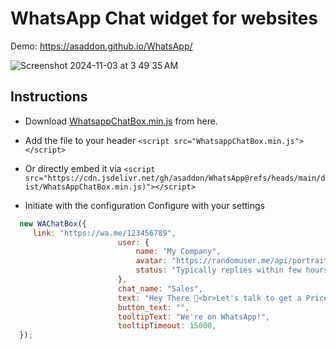 # WhatsApp Chat widget for websites

Demo: https://asaddon.github.io/WhatsApp/

![Screenshot 2024-11-03 at 3 49 35 AM](https://github.com/user-attachments/assets/049384d4-5d38-496c-84eb-a207d9d34489)
## Instructions

* Download <a href="https://cdn.jsdelivr.net/gh/asaddon/WhatsApp@refs/heads/main/dist/WhatsAppChatBox.min.js">WhatsappChatBox.min.js</a> from here.<br>
* Add the file to your header
```<script src="WhatsappChatBox.min.js"></script>```
* Or directly embed it via
```<script src="https://cdn.jsdelivr.net/gh/asaddon/WhatsApp@refs/heads/main/dist/WhatsAppChatBox.min.js)"></script>```

* Initiate with the configuration
Configure with your settings
```javascript
  new WAChatBox({
     link: "https://wa.me/123456789",
                        user: {
                            name: "My Company",
                            avatar: "https://randomuser.me/api/portraits/women/66.jpg",
                            status: "Typically replies within few hours!"
                        },
                        chat_name: "Sales", 
                        text: "Hey There 👋<br>Let's talk to get a Price Quote!",
                        button_text: "",
                        tooltipText: "We're on WhatsApp!",
                        tooltipTimeout: 15000,
  });
 ```
